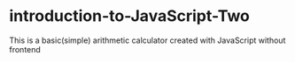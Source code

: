 # introduction-to-JavaScript-Two
This is a basic(simple) arithmetic calculator created with JavaScript without frontend
